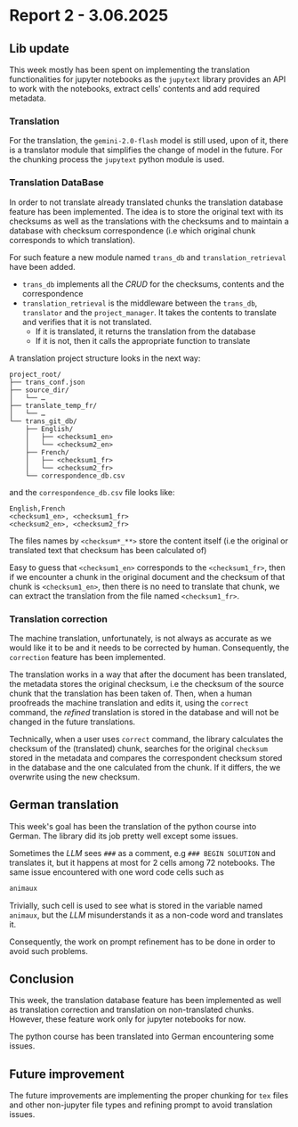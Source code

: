 # Report 2 - 3.06.2025

## Lib update
This week mostly has been spent on implementing the translation functionalities
for jupyter notebooks as the `jupytext` library provides an API to work with
the notebooks, extract cells' contents and add required metadata. 

### Translation
For the translation, the `gemini-2.0-flash` model is still used, upon of it,
there is a translator module that simplifies the change of model in the future.
For the chunking process the `jupytext` python module is used.

### Translation DataBase
In order to not translate already translated chunks the translation database
feature has been implemented. The idea is to store the original text with its
checksums as well as the translations with the checksums and to maintain 
a database with checksum correspondence (i.e which original chunk corresponds
to which translation).

For such feature a new module named `trans_db` and `translation_retrieval` have been added. 
- `trans_db` implements all the _CRUD_ for the checksums, contents and the correspondence
- `translation_retrieval` is the middleware between the `trans_db`,
  `translator` and the `project_manager`. It takes the contents to translate
  and verifies that it is not translated.
  - If it is translated, it returns the translation from the database
  - If it is not, then it calls the appropriate function to translate

A translation project structure looks in the next way:
```
project_root/
├── trans_conf.json
├── source_dir/
│   └── …
├── translate_temp_fr/
│   └── …
└── trans_git_db/
    ├── English/
    │   ├── <checksum1_en>
    │   └── <checksum2_en>
    ├── French/
    │   ├── <checksum1_fr>
    │   └── <checksum2_fr>
    └── correspondence_db.csv
```

and the `correspondence_db.csv` file looks like:
```
English,French
<checksum1_en>, <checksum1_fr>
<checksum2_en>, <checksum2_fr>
```

The files names by `<checksum*_**>` store the content itself (i.e the original
or translated text that checksum has been calculated of)

Easy to guess that `<checksum1_en>` corresponds to the `<checksum1_fr>`, then
if we encounter a chunk in the original document and the checksum of that chunk
is `<checksum1_en>`, then there is no need to translate that chunk, we can extract 
the translation from the file named `<checksum1_fr>`.


### Translation correction
The machine translation, unfortunately, is not always as accurate as we would
like it to be and it needs to be corrected by human. Consequently, the
`correction` feature has been implemented. 

The translation works in a way that after the document has been translated, 
the metadata stores the original checksum, i.e the checksum of the source chunk
that the translation has been taken of. Then, when a human proofreads the machine 
translation and edits it, using the `correct` command, the _refined_ translation is
stored in the database and will not be changed in the future translations. 

Technically, when a user uses `correct` command, the library calculates the checksum of
the (translated) chunk, searches for the original `checksum` stored in the metadata
and compares the correspondent checksum stored in the database and the one calculated
from the chunk. If it differs, the we overwrite using the new checksum.

## German translation
This week's goal has been the translation of the python course into German. The library
did its job pretty well except some issues.

Sometimes the _LLM_ sees `###` as a comment, e.g `### BEGIN SOLUTION` and translates it,
but it happens at most for 2 cells among 72 notebooks. The same issue
encountered with one word code cells such as 
```py
animaux
```
Trivially, such cell is used to see what is stored in the variable named `animaux`, 
but the _LLM_ misunderstands it as a non-code word and translates it.

Consequently, the work on prompt refinement has to be done in order to avoid such 
problems.

## Conclusion
This week, the translation database feature has been implemented as well as
translation correction and translation on non-translated chunks. However, these
feature work only for jupyter notebooks for now.

The python course has been translated into German encountering some issues.

## Future improvement
The future improvements are implementing the proper chunking for `tex` files
and other non-jupyter file types and refining prompt to avoid translation
issues.
